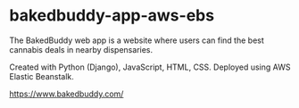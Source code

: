 # bakedbuddy-app-aws-ebs
 The BakedBuddy web app is a website where users can find the best cannabis deals in nearby dispensaries.
 
 Created with Python (Django), JavaScript, HTML, CSS.
 Deployed using AWS Elastic Beanstalk.
 
  https://www.bakedbuddy.com/
